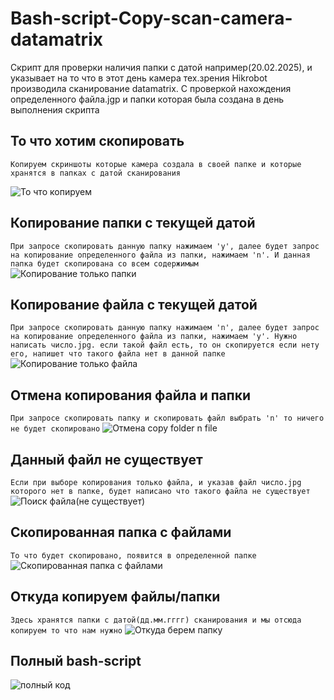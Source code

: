# Bash-script-Copy-scan-camera-datamatrix
Скрипт для проверки наличия папки с датой например(20.02.2025), и указывает на то что в этот день камера тех.зрения Hikrobot производила сканирование datamatrix. С проверкой нахождения определенного файла.jgp и папки которая была создана в день выполнения скрипта<!-- описание  -->




<!--Копирование папки с текущей датой-->
## То что хотим скопировать
```Копируем скриншоты которые камера создала в своей папке и которые хранятся в папках с датой сканирования```

![То что копируем](https://github.com/user-attachments/assets/ebf26d80-6531-4ead-844c-54a4e49a380e)


## Копирование папки с текущей датой
```При запросе скопировать данную папку нажимаем 'y', далее будет запрос на копирование определенного файла из папки, нажимаем 'n'. И данная папка будет скопирована со всем содержимым``` 
![Копирование только папки](https://github.com/user-attachments/assets/fe6710d2-9d28-4b4b-abe3-92b99a5c9a1e)

## Копирование файла с текущей датой
   
```При запросе скопировать данную папку нажимаем 'n', далее будет запрос на копирование определенного файла из папки, нажимаем 'y'. Нужно написать число.jpg. если такой файл есть, то он скопируется если нету его, напишет что такого файла нет в данной папке```
![Копирование только файла](https://github.com/user-attachments/assets/4dfbd7d5-35fe-481d-bce7-d7957fcfb1cc)

## Отмена копирования файла и папки

```При запросе скопировать папку и скопировать файл выбрать 'n' то ничего не будет скопировано```
![Отмена copy folder n file](https://github.com/user-attachments/assets/0b63c9a7-cb2b-4ff3-a7fc-e619dcaf48ee)


## Данный файл не существует

```Если при выборе копирования только файла, и указав файл число.jpg которого нет в папке, будет написано что такого файла не существует```
![Поиск файла(не существует)](https://github.com/user-attachments/assets/4c13120f-869d-4b25-900b-4eb2900a8e8b)

## Скопированная папка с файлами

```То что будет скопировано, появится в определенной папке```
![Скопированная папка с файлами](https://github.com/user-attachments/assets/90a724cb-77ae-4a9e-9d20-fe59912c6c12)

## Откуда копируем файлы/папки

```Здесь хранятся папки с датой(дд.мм.гггг) сканирования и мы отсюда копируем то что нам нужно```
![Откуда берем папку](https://github.com/user-attachments/assets/1e37ac07-098e-4603-8370-26c1390d6170)


## Полный bash-script

![полный код](https://github.com/user-attachments/assets/5ef5bd07-cdc2-4c2c-b6da-07814313af80)
